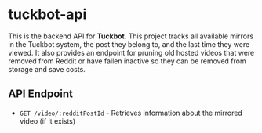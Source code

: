# tuckbot-api

This is the backend API for **Tuckbot**. This project tracks all available mirrors in the Tuckbot system, the post they belong to, and the last time they were viewed. It also provides an endpoint for pruning old hosted videos that were removed from Reddit or have fallen inactive so they can be removed from storage and save costs.

## API Endpoint

- `GET /video/:redditPostId` - Retrieves information about the mirrored video (if it exists)

